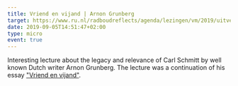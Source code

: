 ```yaml
---
title: Vriend en vijand | Arnon Grunberg
target: https://www.ru.nl/radboudreflects/agenda/lezingen/vm/2019/uitverkocht-vriend-vijand-lezing-schrijver-arnon/
date: 2019-09-05T14:51:47+02:00
type: micro
event: true
---
```


Interesting lecture about the legacy and relevance of Carl Schmitt by well known Dutch writer Arnon Grunberg. The lecture was a continuation of his essay ["Vriend en vijand"](https://webwinkel.uitgeverijprometheus.nl/book/arnon-grunberg).
